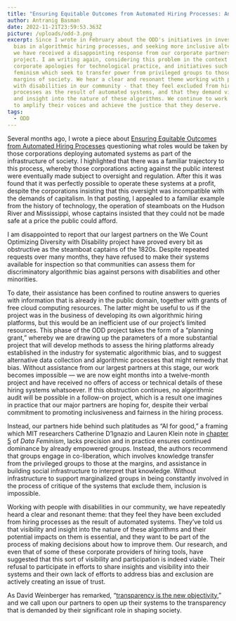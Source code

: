 ```yaml
---
title: "Ensuring Equitable Outcomes from Automated Hiring Processes: An Update"
author: Antranig Basman
date: 2022-11-21T23:59:53.363Z
picture: /uploads/odd-3.png
excerpt: Since I wrote in February about the ODD's initiatives in investigating
  bias in algorithmic hiring processes, and seeking more inclusive alternatives,
  we have received a disappointing response from our corporate partners on this
  project. I am writing again, considering this problem in the context of
  corporate apologies for technological practice, and initiatives such as data
  feminism which seek to transfer power from privileged groups to those at the
  margins of society. We hear a clear and resonant theme working with people
  with disabilities in our community - that they feel excluded from hiring
  processes as the result of automated systems, and that they demand visibility
  and insight into the nature of these algorithms. We continue to work with them
  to amplify their voices and achieve the justice that they deserve.
tags:
  - ODD
---
```

Several months ago, I wrote a piece about [Ensuring Equitable Outcomes from Automated Hiring Processes](https://wecount.inclusivedesign.ca/views/ensuring-equitable-outcomes-from-automated-hiring-processes/) questioning what roles would be taken by those corporations deploying automated systems as part of the infrastructure of society. I highlighted that there was a familiar trajectory to this process, whereby those corporations acting against the public interest were eventually made subject to oversight and regulation. After this it was found that it was perfectly possible to operate these systems at a profit, despite the corporations insisting that this oversight was incompatible with the demands of capitalism. In that posting, I appealed to a familiar example from the history of technology, the operation of steamboats on the Hudson River and Mississippi, whose captains insisted that they could not be made safe at a price the public could afford.

I am disappointed to report that our largest partners on the We Count Optimizing Diversity with Disability project have proved every bit as obstructive as the steamboat captains of the 1820s. Despite repeated requests over many months, they have refused to make their systems available for inspection so that communities can assess them for discriminatory algorithmic bias against persons with disabilities and other minorities.

To date, their assistance has been confined to routine answers to queries with information that is already in the public domain, together with grants of free cloud computing resources. The latter might be useful to us if the project was in the business of developing its own algorithmic hiring platforms, but this would be an inefficient use of our project’s limited resources. This phase of the ODD project takes the form of a “planning grant,” whereby we are drawing up the parameters of a more substantial project that will develop methods to assess the hiring platforms already established in the industry for systematic algorithmic bias, and to suggest alternative data collection and algorithmic processes that might remedy that bias. Without assistance from our largest partners at this stage, our work becomes impossible — we are now eight months into a twelve-month project and have received no offers of access or technical details of these hiring systems whatsoever. If this obstruction continues, no algorithmic audit will be possible in a follow-on project, which is a result one imagines in practice that our major partners are hoping for, despite their verbal commitment to promoting inclusiveness and fairness in the hiring process.

Instead, our partners hide behind such platitudes as “AI for good,” a framing which MIT researchers Catherine D’Ignazio and Lauren Klein note in [chapter 5](https://data-feminism.mitpress.mit.edu/pub/2wu7aft8/release/3?readingCollection=0cd867ef) of *Data Feminism*, lacks precision and in practice ensures continued dominance by already empowered groups. Instead, the authors recommend that groups engage in co-liberation, which involves knowledge transfer from the privileged groups to those at the margins, and assistance in building social infrastructure to interpret that knowledge. Without infrastructure to support marginalized groups in being constantly involved in the process of critique of the systems that exclude them, inclusion is impossible.

Working with people with disabilities in our community, we have repeatedly heard a clear and resonant theme: that they feel they have been excluded from hiring processes as the result of automated systems. They’ve told us that visibility and insight into the nature of these algorithms and their potential impacts on them is essential, and they want to be part of the process of making decisions about how to improve them. Our research, and even that of some of these corporate providers of hiring tools, have suggested that this sort of visibility and participation is indeed viable. Their refusal to participate in efforts to share insights and visibility into their systems and their own lack of efforts to address bias and exclusion are actively creating an issue of trust.

As David Weinberger has remarked, “[transparency is the new objectivity](https://www.kmworld.com/Articles/Column/David-Weinberger/Transparency-the-new-objectivity-55785.aspx),” and we call upon our partners to open up their systems to the transparency that is demanded by their significant role in shaping society.